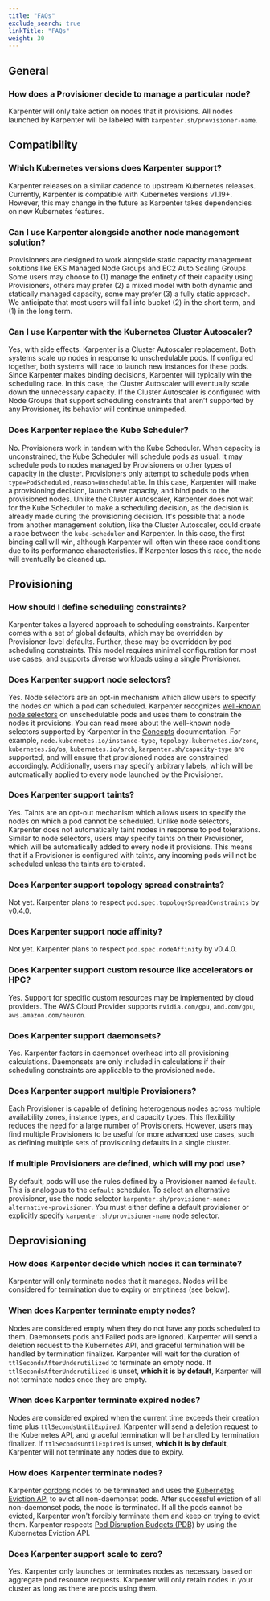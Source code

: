 ```yaml
---
title: "FAQs"
exclude_search: true
linkTitle: "FAQs"
weight: 30
---
```


## General
### How does a Provisioner decide to manage a particular node?
Karpenter will only take action on nodes that it provisions. All nodes launched by Karpenter will be labeled with `karpenter.sh/provisioner-name`.
## Compatibility
### Which Kubernetes versions does Karpenter support?
Karpenter releases on a similar cadence to upstream Kubernetes releases. Currently, Karpenter is compatible with Kubernetes versions v1.19+. However, this may change in the future as Karpenter takes dependencies on new Kubernetes features.
### Can I use Karpenter alongside another node management solution?
Provisioners are designed to work alongside static capacity management solutions like EKS Managed Node Groups and EC2 Auto Scaling Groups. Some users may choose to (1) manage the entirety of their capacity using Provisioners, others may prefer (2) a mixed model with both dynamic and statically managed capacity, some may prefer (3) a fully static approach. We anticipate that most users will fall into bucket (2) in the short term, and (1) in the long term.
### Can I use Karpenter with the Kubernetes Cluster Autoscaler?
Yes, with side effects. Karpenter is a Cluster Autoscaler replacement. Both systems scale up nodes in response to unschedulable pods. If configured together, both systems will race to launch new instances for these pods. Since Karpenter makes binding decisions, Karpenter will typically win the scheduling race. In this case, the Cluster Autoscaler will eventually scale down the unnecessary capacity. If the Cluster Autoscaler is configured with Node Groups that support scheduling constraints that aren’t supported by any Provisioner, its behavior will continue unimpeded.
### Does Karpenter replace the Kube Scheduler?
No. Provisioners work in tandem with the Kube Scheduler. When capacity is unconstrained, the Kube Scheduler will schedule pods as usual. It may schedule pods to nodes managed by Provisioners or other types of capacity in the cluster. Provisioners only attempt to schedule pods when `type=PodScheduled,reason=Unschedulable`. In this case, Karpenter will make a provisioning decision, launch new capacity, and bind pods to the provisioned nodes. Unlike the Cluster Autoscaler, Karpenter does not wait for the Kube Scheduler to make a scheduling decision, as the decision is already made during the provisioning decision. It's possible that a node from another management solution, like the Cluster Autoscaler, could create a race between the `kube-scheduler` and Karpenter. In this case, the first binding call will win, although Karpenter will often win these race conditions due to its performance characteristics. If Karpenter loses this race, the node will eventually be cleaned up.
## Provisioning
### How should I define scheduling constraints?
Karpenter takes a layered approach to scheduling constraints. Karpenter comes with a set of global defaults, which may be overridden by Provisioner-level defaults. Further, these may be overridden by pod scheduling constraints. This model requires minimal configuration for most use cases, and supports diverse workloads using a single Provisioner.
### Does Karpenter support node selectors?
Yes. Node selectors are an opt-in mechanism which allow users to specify the nodes on which a pod can scheduled. Karpenter recognizes [well-known node selectors](https://kubernetes.io/docs/reference/labels-annotations-taints/) on unschedulable pods and uses them to constrain the nodes it provisions. You can read more about the well-known node selectors supported by Karpenter in the [Concepts](../concepts/#well-known-labels) documentation. For example, `node.kubernetes.io/instance-type`, `topology.kubernetes.io/zone`, `kubernetes.io/os`, `kubernetes.io/arch`, `karpenter.sh/capacity-type` are supported, and will ensure that provisioned nodes are constrained accordingly. Additionally, users may specify arbitrary labels, which will be automatically applied to every node launched by the Provisioner.
<!-- todo defaults+overrides -->
### Does Karpenter support taints?
Yes. Taints are an opt-out mechanism which allows users to specify the nodes on which a pod cannot be scheduled. Unlike node selectors, Karpenter does not automatically taint nodes in response to pod tolerations. Similar to node selectors, users may specify taints on their Provisioner, which will be automatically added to every node it provisions. This means that if a Provisioner is configured with taints, any incoming pods will not be scheduled unless the taints are tolerated.
### Does Karpenter support topology spread constraints?
Not yet. Karpenter plans to respect `pod.spec.topologySpreadConstraints` by v0.4.0.
### Does Karpenter support node affinity?
Not yet. Karpenter plans to respect `pod.spec.nodeAffinity` by v0.4.0.
### Does Karpenter support custom resource like accelerators or HPC?
Yes. Support for specific custom resources may be implemented by cloud providers. The AWS Cloud Provider supports `nvidia.com/gpu`, `amd.com/gpu`, `aws.amazon.com/neuron`.
### Does Karpenter support daemonsets?
Yes. Karpenter factors in daemonset overhead into all provisioning calculations. Daemonsets are only included in calculations if their scheduling constraints are applicable to the provisioned node.
### Does Karpenter support multiple Provisioners?
Each Provisioner is capable of defining heterogenous nodes across multiple availability zones, instance types, and capacity types. This flexibility reduces the need for a large number of Provisioners. However, users may find multiple Provisioners to be useful for more advanced use cases, such as defining multiple sets of provisioning defaults in a single cluster.
### If multiple Provisioners are defined, which will my pod use?
By default, pods will use the rules defined by a Provisioner named `default`. This is analogous to the `default` scheduler. To select an alternative provisioner, use the node selector `karpenter.sh/provisioner-name: alternative-provisioner`. You must either define a default provisioner or explicitly specify `karpenter.sh/provisioner-name` node selector.
## Deprovisioning
### How does Karpenter decide which nodes it can terminate?
Karpenter will only terminate nodes that it manages. Nodes will be considered for termination due to expiry or emptiness (see below).
### When does Karpenter terminate empty nodes?
Nodes are considered empty when they do not have any pods scheduled to them. Daemonsets pods and Failed pods are ignored. Karpenter will send a deletion request to the Kubernetes API, and graceful termination will be handled by termination finalizer. Karpenter will wait for the duration of `ttlSecondsAfterUnderutilized` to terminate an empty node. If `ttlSecondsAfterUnderutilized` is unset, **which it is by default**, Karpenter will not terminate nodes once they are empty.
### When does Karpenter terminate expired nodes?
Nodes are considered expired when the current time exceeds their creation time plus `ttlSecondsUntilExpired`. Karpenter will send a deletion request to the Kubernetes API, and graceful termination will be handled by termination finalizer. If `ttlSecondsUntilExpired` is unset, **which it is by default**,  Karpenter will not terminate any nodes due to expiry.
### How does Karpenter terminate nodes?
Karpenter [cordons](https://kubernetes.io/docs/concepts/architecture/nodes/#manual-node-administration) nodes to be terminated and uses the [Kubernetes Eviction API](https://kubernetes.io/docs/tasks/administer-cluster/safely-drain-node/#eviction-api) to evict all non-daemonset pods. After successful eviction of all non-daemonset pods, the node is terminated. If all the pods cannot be evicted, Karpenter won't forcibly terminate them and keep on trying to evict them. Karpenter respects [Pod Disruption Budgets (PDB)](https://kubernetes.io/docs/tasks/run-application/configure-pdb/) by using the Kubernetes Eviction API.
### Does Karpenter support scale to zero?
Yes. Karpenter only launches or terminates nodes as necessary based on aggregate pod resource requests. Karpenter will only retain nodes in your cluster as long as there are pods using them.
